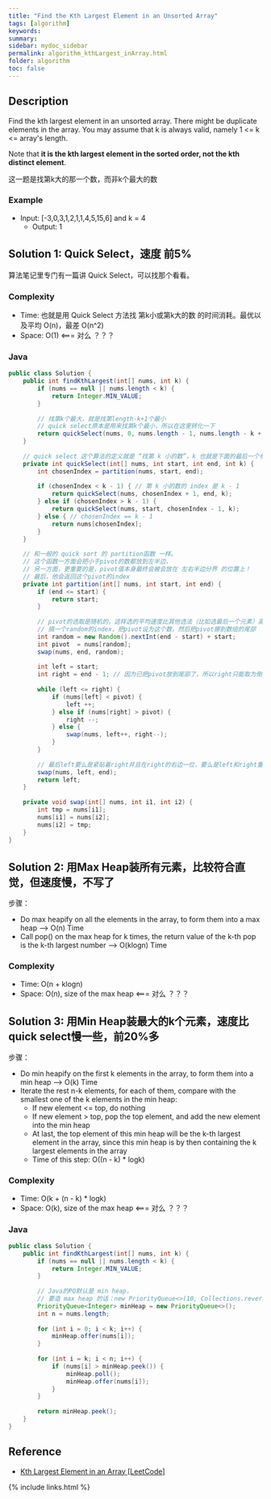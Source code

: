 ```yaml
---
title: "Find the Kth Largest Element in an Unsorted Array"
tags: [algorithm]
keywords:
summary:
sidebar: mydoc_sidebar
permalink: algorithm_kthLargest_inArray.html
folder: algorithm
toc: false
---
```


## Description
Find the kth largest element in an unsorted array. There might be duplicate elements in the array. 
You may assume that k is always valid, namely 1 <= k <= array's length.

Note that **it is the kth largest element in the sorted order, not the kth distinct element**.

这一题是找第k大的那一个数，而非k个最大的数

### Example
* Input: [-3,0,3,1,2,1,1,4,5,15,6] and k = 4
  * Output: 1

## Solution 1: Quick Select，速度 前5%
算法笔记里专门有一篇讲 Quick Select，可以找那个看看。

### Complexity
* Time: 也就是用 Quick Select 方法找 第k小或第k大的数 的时间消耗。最优以及平均 O(n)，最差 O(n^2)
* Space: O(1) <=== 对么 ？？？

### Java
```java
public class Solution {
    public int findKthLargest(int[] nums, int k) {
        if (nums == null || nums.length < k) {
            return Integer.MIN_VALUE;
        }
        
        // 找第k个最大，就是找第length-k+1个最小
        // quick select原本是用来找第k个最小，所以在这里转化一下
        return quickSelect(nums, 0, nums.length - 1, nums.length - k + 1);
    }
    
    // quick select 这个算法的定义就是 “找第 k 小的数”，k 也就是下面的最后一个参数
    private int quickSelect(int[] nums, int start, int end, int k) {
        int chosenIndex = partition(nums, start, end);
        
        if (chosenIndex < k - 1) { // 第 k 小的数的 index 是 k - 1
            return quickSelect(nums, chosenIndex + 1, end, k);
        } else if (chosenIndex > k - 1) {
            return quickSelect(nums, start, chosenIndex - 1, k);
        } else { // chosenIndex == k - 1
            return nums[chosenIndex];
        }
    }
    
    // 和一般的 quick sort 的 partition函数 一样。
    // 这个函数一方面会把小于pivot的数都放到左半边，
    // 另一方面，更重要的是，pivot值本身最终会被会放在 左右半边分界 的位置上！
    // 最后，他会返回这个pivot的index
    private int partition(int[] nums, int start, int end) {
        if (end <= start) {
            return start;
        }
        
        // pivot的选取是随机的，这样选的平均速度比其他选法（比如选最后一个元素）高很多！
        // 搞一个random的index，把pivot设为这个数，然后把pivot挪到数组的尾部
        int random = new Random().nextInt(end - start) + start;
        int pivot  = nums[random];
        swap(nums, end, random);
        
        int left = start;
        int right = end - 1; // 因为已把pivot放到尾部了，所以right只能取为倒数第二个
        
        while (left <= right) {
            if (nums[left] < pivot) {
                left ++;
            } else if (nums[right] > pivot) {
                right --;
            } else {
                swap(nums, left++, right--);
            }
        }
        
        // 最后left要么是紧贴着right并且在right的右边一位，要么是left和right重合
        swap(nums, left, end);
        return left;
    }
    
    private void swap(int[] nums, int i1, int i2) {
        int tmp = nums[i1];
        nums[i1] = nums[i2];
        nums[i2] = tmp;
    }
}
```

## Solution 2: 用Max Heap装所有元素，比较符合直觉，但速度慢，不写了
步骤：
* Do max heapify on all the elements in the array, to form them into a max heap --> O(n) Time
* Call pop() on the max heap for k times, the return value of the k-th pop is the k-th largest number --> O(klogn) Time

### Complexity
* Time: O(n + klogn)
* Space: O(n), size of the max heap <=== 对么 ？？？


## Solution 3: 用Min Heap装最大的k个元素，速度比quick select慢一些，前20%多
步骤：
* Do min heapify on the first k elements in the array, to form them into a min heap --> O(k) Time
* Iterate the rest n-k elements, for each of them, compare with the smallest one of the k elements in the min heap:
  * If new element <= top, do nothing
  * If new element > top, pop the top element, and add the new element into the min heap
  * At last, the top element of this min heap will be the k-th largest element in the array, since this min heap is by then containing the k largest elements in the array
  * Time of this step: O((n - k) * logk)

### Complexity
* Time: O(k + (n - k) * logk)
* Space: O(k), size of the max heap <=== 对么 ？？？

### Java
```java
public class Solution {
    public int findKthLargest(int[] nums, int k) {
        if (nums == null || nums.length < k) {
            return Integer.MIN_VALUE;
        }
        
        // Java的PQ默认是 min heap，
        // 要造 max heap 的话：new PriorityQueue<>(10, Collections.reverseOrder())
        PriorityQueue<Integer> minHeap = new PriorityQueue<>();
        int n = nums.length;
        
        for (int i = 0; i < k; i++) {
            minHeap.offer(nums[i]);
        }
        
        for (int i = k; i < n; i++) {
            if (nums[i] > minHeap.peek()) {
                minHeap.poll();
                minHeap.offer(nums[i]);
            }
        }
        
        return minHeap.peek();
    }
}
```

## Reference
* [Kth Largest Element in an Array [LeetCode]](https://leetcode.com/problems/kth-largest-element-in-an-array/description/)

{% include links.html %}

